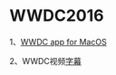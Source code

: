 # WWDC2016
1、[WWDC app for MacOS](https://github.com/insidegui/WWDC)


2、WWDC视频[字幕](http://asciiwwdc.com/)
